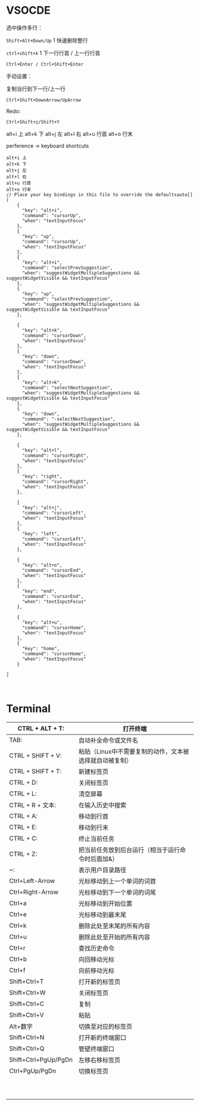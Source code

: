 

# VSOCDE

选中操作多行：

`Shift+Alt+Down/Up`
1
快速删除整行

`ctrl+shift+k`
1
下一行行首 /  上一行行首

`Ctrl+Enter / Ctrl+Shift+Enter`

手动设置：

复制当行到下一行/上一行

`Ctrl+Shift+DownArrow/UpArrow`

Redo:

`Ctrl+Shift+z/Shift+Y`



alt+i 上 alt+k 下 alt+j 左 alt+l 右 alt+u 行首 alt+o 行末

perference -> keyboard shortcuts

```
alt+i 上
alt+k 下
alt+j 左
alt+l 右
alt+u 行首
alt+o 行末
// Place your key bindings in this file to override the defaultsauto[]
[
    {
      "key": "alt+i",
      "command": "cursorUp",
      "when": "textInputFocus"
    },
    {
      "key": "up",
      "command": "cursorUp",
      "when": "textInputFocus"
    },
    {
      "key": "alt+i",
      "command": "selectPrevSuggestion",
      "when": "suggestWidgetMultipleSuggestions && suggestWidgetVisible && textInputFocus"
    },
    {
      "key": "up",
      "command": "selectPrevSuggestion",
      "when": "suggestWidgetMultipleSuggestions && suggestWidgetVisible && textInputFocus"
    },

    {
      "key": "alt+k",
      "command": "cursorDown",
      "when": "textInputFocus"
    },
    {
      "key": "down",
      "command": "cursorDown",
      "when": "textInputFocus"
    },
    {
      "key": "alt+k",
      "command": "selectNextSuggestion",
      "when": "suggestWidgetMultipleSuggestions && suggestWidgetVisible && textInputFocus"
    },
    {
      "key": "down",
      "command": "-selectNextSuggestion",
      "when": "suggestWidgetMultipleSuggestions && suggestWidgetVisible && textInputFocus"
    },

    {
      "key": "alt+l",
      "command": "cursorRight",
      "when": "textInputFocus"
    },
    {
      "key": "right",
      "command": "cursorRight",
      "when": "textInputFocus"
    },

    {
      "key": "alt+j",
      "command": "cursorLeft",
      "when": "textInputFocus"
    },
    {
      "key": "left",
      "command": "cursorLeft",
      "when": "textInputFocus"
    },

    {
      "key": "alt+o",
      "command": "cursorEnd",
      "when": "textInputFocus"
    },
    {
      "key": "end",
      "command": "cursorEnd",
      "when": "textInputFocus"
    },

    {
      "key": "alt+u",
      "command": "cursorHome",
      "when": "textInputFocus"
    },
    {
      "key": "home",
      "command": "cursorHome",
      "when": "textInputFocus"
    }

]
  
  

```

# Terminal

| CTRL + ALT + T:      | 打开终端                                                |
| -------------------- | ------------------------------------------------------- |
| TAB:                 | 自动补全命令或文件名                                    |
| CTRL + SHIFT + V:    | 粘贴（Linux中不需要复制的动作，文本被选择就自动被复制） |
| CTRL + SHIFT + T:    | 新建标签页                                              |
| CTRL + D:            | 关闭标签页                                              |
| CTRL + L:            | 清空屏幕                                                |
| CTRL + R + 文本:     | 在输入历史中搜索                                        |
| CTRL + A:            | 移动到行首                                              |
| CTRL + E:            | 移动到行末                                              |
| CTRL + C:            | 终止当前任务                                            |
| CTRL + Z:            | 把当前任务放到后台运行（相当于运行命令时后面加&）       |
| ~:                   | 表示用户目录路径                                        |
| Ctrl+Left-Arrow      | 光标移动到上一个单词的词首                              |
| Ctrl+Right-Arrow     | 光标移动到下一个单词的词尾                              |
| Ctrl+a               | 光标移动到开始位置                                      |
| Ctrl+e               | 光标移动到最末尾                                        |
| Ctrl+k               | 删除此处至末尾的所有内容                                |
| Ctrl+u               | 删除此处至开始的所有内容                                |
| Ctrl+r               | 查找历史命令                                            |
| Ctrl+b               | 向回移动光标                                            |
| Ctrl+f               | 向前移动光标                                            |
| Shift+Ctrl+T         | 打开新的标签页                                          |
| Shift+Ctrl+W         | 关闭标签页                                              |
| Shift+Ctrl+C         | 复制                                                    |
| Shift+Ctrl+V         | 粘贴                                                    |
| Alt+数字             | 切换至对应的标签页                                      |
| Shift+Ctrl+N         | 打开新的终端窗口                                        |
| Shift+Ctrl+Q         | 管壁终端窗口                                            |
| Shift+Ctrl+PgUp/PgDn | 左移右移标签页                                          |
| Ctrl+PgUp/PgDn       | 切换标签页                                              |
|                      |                                                         |
|                      |                                                         |
|                      |                                                         |
|                      |                                                         |
|                      |                                                         |
|                      |                                                         |
|                      |                                                         |
|                      |                                                         |
|                      |                                                         |
|                      |                                                         |